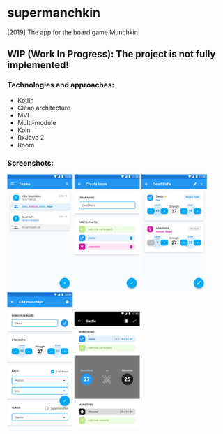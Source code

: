 # supermanchkin
[2019] The app for the board game Munchkin

## WIP (Work In Progress): The project is not fully implemented!

### Technologies and approaches:
* Kotlin
* Clean architecture
* MVI
* Multi-module
* Koin
* RxJava 2
* Room

### Screenshots:
<img src="art/team_list.png" width="150"> <img src="art/team_edit.png" width="150">
<img src="art/munchkin_list.png" width="150">
<img src="art/munchkin_edit.png" width="150">
<img src="art/Battle.png" width="150">
